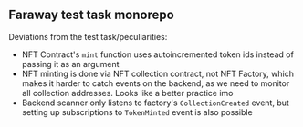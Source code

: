## Faraway test task monorepo

Deviations from the test task/peculiarities:  
 - NFT Contract's `mint` function uses autoincremented token ids instead of passing it as an argument  
 - NFT minting is done via NFT collection contract, not NFT Factory, which makes it harder to catch events on the backend, as we need to monitor all collection addresses. Looks like a better practice imo
 - Backend scanner only listens to factory's `CollectionCreated` event, but setting up subscriptions to `TokenMinted` event is also possible

